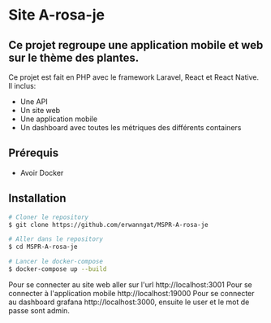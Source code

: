 # Site A-rosa-je 

## Ce projet regroupe une application mobile et web sur le thème des plantes.

Ce projet est fait en PHP avec le framework Laravel, React et React Native.
Il inclus:
- Une API
- Un site web 
- Une application mobile
- Un dashboard avec toutes les métriques des différents containers

## Prérequis
- Avoir Docker

## Installation
```bash
# Cloner le repository
$ git clone https://github.com/erwanngat/MSPR-A-rosa-je

# Aller dans le repository
$ cd MSPR-A-rosa-je

# Lancer le docker-compose
$ docker-compose up --build
```

Pour se connecter au site web aller sur l'url http://localhost:3001
Pour se connecter à l'application mobile http://localhost:19000
Pour se connecter au dashboard grafana http://localhost:3000, ensuite le user et le mot de passe sont admin.
